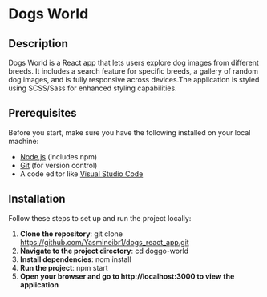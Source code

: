 # Dogs World

## Description

Dogs World is a React app that lets users explore dog images from different breeds. It includes a search feature for specific breeds, a gallery of random dog images, and is fully responsive across devices.The application is styled using SCSS/Sass for enhanced styling capabilities.

## Prerequisites
Before you start, make sure you have the following installed on your local machine:

- [Node.js](https://nodejs.org/) (includes npm)
- [Git](https://git-scm.com/) (for version control)
- A code editor like [Visual Studio Code](https://code.visualstudio.com/)

## Installation

Follow these steps to set up and run the project locally:

1. **Clone the repository**:
   git clone https://github.com/Yasmineibr1/dogs_react_app.git
2. **Navigate to the project directory**:
   cd doggo-world
3. **Install dependencies**:
  nom install
4. **Run the project**:
npm start
5. **Open your browser and go to http://localhost:3000 to view the application**